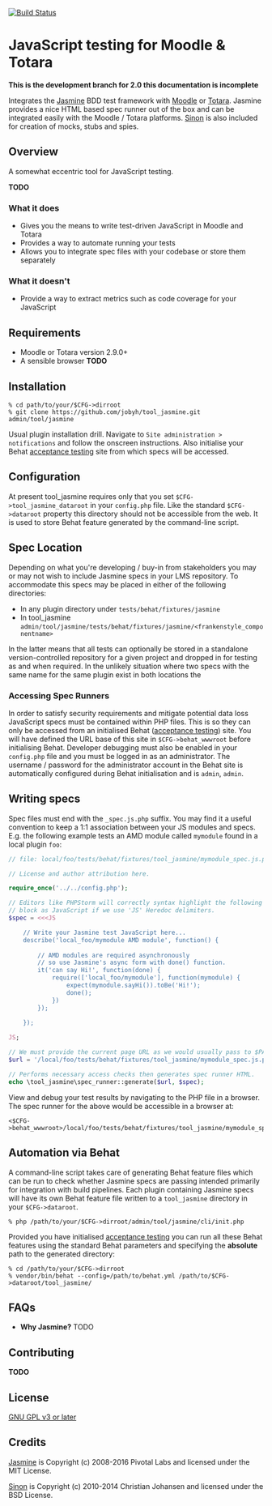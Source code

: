 [![Build Status](https://travis-ci.org/jobyh/tool_jasmine.svg?branch=2.0-development)](https://travis-ci.org/jobyh/tool_jasmine)

# JavaScript testing for Moodle & Totara

**This is the development branch for 2.0 this documentation is incomplete**

Integrates the [Jasmine](https://github.com/jasmine/jasmine) BDD test framework with [Moodle](https://moodle.org/) or [Totara](https://www.totaralms.com/). Jasmine provides a nice HTML based spec runner out of the box and can be integrated easily with the Moodle / Totara platforms. [Sinon](http://sinonjs.org/) is also included for creation of mocks, stubs and spies.

## Overview
A somewhat eccentric tool for JavaScript testing.

**TODO**

### What it does
- Gives you the means to write test-driven JavaScript in Moodle and Totara
- Provides a way to automate running your tests
- Allows you to integrate spec files with your codebase or store them separately

### What it doesn't
- Provide a way to extract metrics such as code coverage for your JavaScript

## Requirements
- Moodle or Totara version 2.9.0+
- A sensible browser **TODO**

## Installation

```
% cd path/to/your/$CFG->dirroot
% git clone https://github.com/jobyh/tool_jasmine.git admin/tool/jasmine
```

Usual plugin installation drill. Navigate to `Site administration > notifications` and follow the onscreen instructions. Also initialise your Behat [acceptance testing](https://docs.moodle.org/dev/Running_acceptance_test) site from which specs will be accessed.

## Configuration
At present tool_jasmine requires only that you set `$CFG->tool_jasmine_dataroot` in your `config.php` file. Like the standard `$CFG->dataroot` property this directory should not be accessible from the web. It is used to store Behat feature generated by the command-line script.

## Spec Location
Depending on what you're developing / buy-in from stakeholders you may or may not wish to include Jasmine specs in your LMS repository. To accommodate this specs may be placed in either of the following directories:

- In any plugin directory under `tests/behat/fixtures/jasmine`
- In tool_jasmine `admin/tool/jasmine/tests/behat/fixtures/jasmine/<frankenstyle_componentname>`

In the latter means that all tests can optionally be stored in a standalone version-controlled repository for a given project and dropped in for testing as and when required. In the unlikely situation where two specs with the same name for the same plugin exist in both locations the 

### Accessing Spec Runners

In order to satisfy security requirements and mitigate potential data loss JavaScript specs must be contained within PHP files. This is so they can only be accessed from an initialised Behat ([acceptance testing](https://docs.moodle.org/dev/Running_acceptance_test)) site. You will have defined the URL base of this site in `$CFG->behat_wwwroot` before initialising Behat. Developer debugging must also be enabled in your `config.php` file and you must be logged in as an administrator. The username / password for the administrator account in the Behat site is automatically configured during Behat initialisation and is `admin`, `admin`.


## Writing specs

Spec files must end with the `_spec.js.php` suffix. You may find it a useful convention to keep a 1:1 association between your JS modules and specs. E.g. the following example tests an AMD module called `mymodule` found in a local plugin `foo`: 

```php
// file: local/foo/tests/behat/fixtures/tool_jasmine/mymodule_spec.js.php

// License and author attribution here.

require_once('../../config.php');

// Editors like PHPStorm will correctly syntax highlight the following
// block as JavaScript if we use 'JS' Heredoc delimiters.
$spec = <<<JS

    // Write your Jasmine test JavaScript here...
    describe('local_foo/mymodule AMD module', function() {
    
        // AMD modules are required asynchronously
        // so use Jasmine's async form with done() function.
        it('can say Hi!', function(done) {
            require(['local_foo/mymodule'], function(mymodule) {
                expect(mymodule.sayHi()).toBe('Hi!');
                done();
            })
        });
    
    });

JS;

// We must provide the current page URL as we would usually pass to $PAGE->set_url().
$url = '/local/foo/tests/behat/fixtures/tool_jasmine/mymodule_spec.js.php';

// Performs necessary access checks then generates spec runner HTML.
echo \tool_jasmine\spec_runner::generate($url, $spec);
```

View and debug your test results by navigating to the PHP file in a browser. The spec runner for the above would be accessible in a browser at:

 ```
 <$CFG->behat_wwwroot>/local/foo/tests/behat/fixtures/tool_jasmine/mymodule_spec.js.php
 ```

## Automation via Behat

A command-line script takes care of generating Behat feature files which can be run to check whether Jasmine specs are passing intended primarily for integration with build pipelines. Each plugin containing Jasmine specs will have its own Behat feature file written to a `tool_jasmine` directory in your `$CFG->dataroot`.

```
% php /path/to/your/$CFG->dirroot/admin/tool/jasmine/cli/init.php
```

Provided you have initialised [acceptance testing](https://docs.moodle.org/dev/Running_acceptance_test) you can run all these Behat features using the standard Behat parameters and specifying the **absolute** path to the generated directory:

```
% cd /path/to/your/$CFG->dirroot
% vendor/bin/behat --config=/path/to/behat.yml /path/to/$CFG->dataroot/tool_jasmine/
```

## FAQs
- **Why Jasmine?** TODO

## Contributing
**TODO**

## License
[GNU GPL v3 or later](http://www.gnu.org/copyleft/gpl.html)

## Credits
[Jasmine](https://github.com/jasmine/jasmine) is Copyright (c) 2008-2016 Pivotal Labs and licensed under the MIT License.

[Sinon](http://sinonjs.org/) is Copyright (c) 2010-2014 Christian Johansen and licensed under the BSD License.

